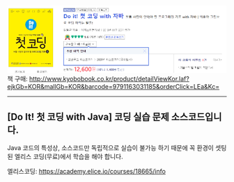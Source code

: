 ![도서소개](/img/도서소개.png)  
책 구매: http://www.kyobobook.co.kr/product/detailViewKor.laf?ejkGb=KOR&mallGb=KOR&barcode=9791163031185&orderClick=LEa&Kc=

---

## [Do It! 첫 코딩 with Java] 코딩 실습 문제 소스코드입니다.
Java 코드의 특성상, 소스코드만 독립적으로 실습이 불가능 하기 때문에 꼭 환경이 셋팅된 엘리스 코딩(무료)에서 학습을 해야 합니다.

엘리스코딩: https://academy.elice.io/courses/18665/info
